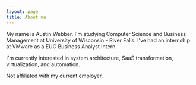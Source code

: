 ```yaml
---
layout: page
title: About me
---
```


My name is Austin Webber. I'm studying Computer Science and Business Management at University of Wisconsin - River Falls. I've had an internship at VMware as a EUC Business Analyst Intern.

I'm currently interested in system architecture, SaaS transformation, virtualization, and automation.

Not affiliated with my current employer.

